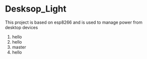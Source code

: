 # Desksop_Light
This project is based on esp8266 and is used to manage power from desktop devices
1. hello
2. hello
3. master
3. hello

